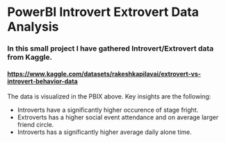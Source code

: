 # PowerBI Introvert Extrovert Data Analysis

### In this small project I have gathered Introvert/Extrovert data from Kaggle.
#### https://www.kaggle.com/datasets/rakeshkapilavai/extrovert-vs-introvert-behavior-data

The data is visualized in the PBIX above. 
Key insights are the following:
* Introverts have a significantly higher occurence of stage fright.
* Extroverts has a higher social event attendance and on average larger friend circle.
* Introverts has a significantly higher average daily alone time.

